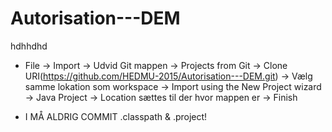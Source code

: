 # Autorisation---DEM
hdhhdhd

- File -> Import -> Udvid Git mappen -> Projects from Git -> Clone URI(https://github.com/HEDMU-2015/Autorisation---DEM.git)
-> Vælg samme lokation som workspace -> Import using the New Project wizard
-> Java Project -> Location sættes til der hvor mappen er -> Finish

- I MÅ ALDRIG COMMIT .classpath & .project!